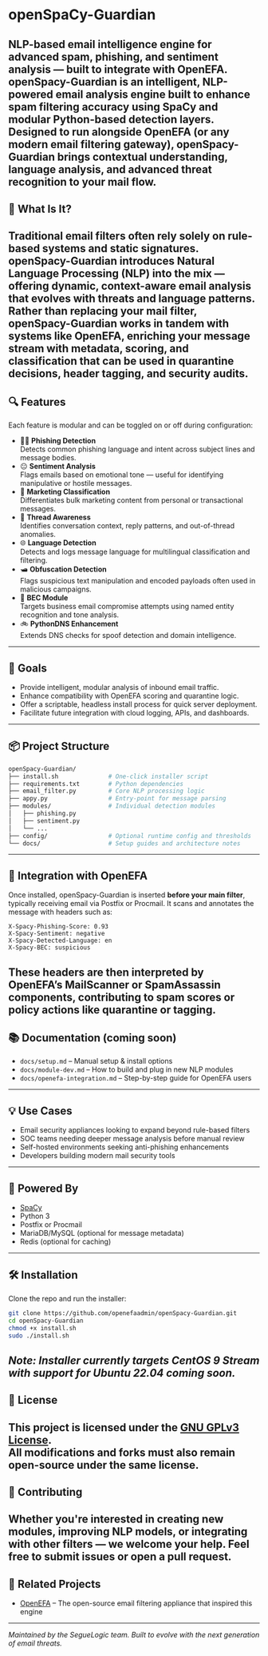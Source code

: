 # openSpaCy-Guardian
NLP-based email intelligence engine for advanced spam, phishing, and sentiment analysis — built to integrate with OpenEFA.
**openSpacy-Guardian** is an intelligent, NLP-powered email analysis engine built to enhance spam filtering accuracy using SpaCy and modular Python-based detection layers. Designed to run alongside OpenEFA (or any modern email filtering gateway), openSpacy-Guardian brings contextual understanding, language analysis, and advanced threat recognition to your mail flow.
---
## 🔧 What Is It?
Traditional email filters often rely solely on rule-based systems and static signatures. **openSpacy-Guardian** introduces Natural Language Processing (NLP) into the mix — offering dynamic, context-aware email analysis that evolves with threats and language patterns.
Rather than replacing your mail filter, openSpacy-Guardian works **in tandem with systems like OpenEFA**, enriching your message stream with metadata, scoring, and classification that can be used in quarantine decisions, header tagging, and security audits.
---
## 🔍 Features
Each feature is modular and can be toggled on or off during configuration:
- 🧑‍🧠 **Phishing Detection**  
  Detects common phishing language and intent across subject lines and message bodies.
- 😐 **Sentiment Analysis**  
  Flags emails based on emotional tone — useful for identifying manipulative or hostile messages.
- 📣 **Marketing Classification**  
  Differentiates bulk marketing content from personal or transactional messages.
- 🧵 **Thread Awareness**  
  Identifies conversation context, reply patterns, and out-of-thread anomalies.
- 🌐 **Language Detection**  
  Detects and logs message language for multilingual classification and filtering.
- 🛥️ **Obfuscation Detection**  
  Flags suspicious text manipulation and encoded payloads often used in malicious campaigns.
- 📧 **BEC Module**  
  Targets business email compromise attempts using named entity recognition and tone analysis.
- 🚲 **PythonDNS Enhancement**  
  Extends DNS checks for spoof detection and domain intelligence.
---
## 🚀 Goals
- Provide intelligent, modular analysis of inbound email traffic.
- Enhance compatibility with OpenEFA scoring and quarantine logic.
- Offer a scriptable, headless install process for quick server deployment.
- Facilitate future integration with cloud logging, APIs, and dashboards.
---
## 📦 Project Structure
```bash
openSpacy-Guardian/
├── install.sh              # One-click installer script
├── requirements.txt        # Python dependencies
├── email_filter.py         # Core NLP processing logic
├── appy.py                 # Entry-point for message parsing
├── modules/                # Individual detection modules
│   ├── phishing.py
│   ├── sentiment.py
│   └── ...
├── config/                 # Optional runtime config and thresholds
└── docs/                   # Setup guides and architecture notes
```
---
## 🔄 Integration with OpenEFA
Once installed, openSpacy-Guardian is inserted **before your main filter**, typically receiving email via Postfix or Procmail. It scans and annotates the message with headers such as:
```
X-Spacy-Phishing-Score: 0.93
X-Spacy-Sentiment: negative
X-Spacy-Detected-Language: en
X-Spacy-BEC: suspicious
```
These headers are then interpreted by OpenEFA’s MailScanner or SpamAssassin components, contributing to spam scores or policy actions like quarantine or tagging.
---
## 📚 Documentation (coming soon)
- `docs/setup.md` – Manual setup & install options
- `docs/module-dev.md` – How to build and plug in new NLP modules
- `docs/openefa-integration.md` – Step-by-step guide for OpenEFA users
---
## 💡 Use Cases
- Email security appliances looking to expand beyond rule-based filters
- SOC teams needing deeper message analysis before manual review
- Self-hosted environments seeking anti-phishing enhancements
- Developers building modern mail security tools
---
## 🧠 Powered By
- [SpaCy](https://spacy.io/)
- Python 3
- Postfix or Procmail
- MariaDB/MySQL (optional for message metadata)
- Redis (optional for caching)
---
## 🛠️ Installation
Clone the repo and run the installer:
```bash
git clone https://github.com/openefaadmin/openSpacy-Guardian.git
cd openSpacy-Guardian
chmod +x install.sh
sudo ./install.sh
```
*Note: Installer currently targets CentOS 9 Stream with support for Ubuntu 22.04 coming soon.*
---
## 📄 License
This project is licensed under the [GNU GPLv3 License](https://www.gnu.org/licenses/gpl-3.0.html).  
All modifications and forks must also remain open-source under the same license.
---
## 🤝 Contributing
Whether you're interested in creating new modules, improving NLP models, or integrating with other filters — we welcome your help. Feel free to submit issues or open a pull request.
---
## 🧰 Related Projects
- [OpenEFA](https://github.com/openefaadmin/eFa5) – The open-source email filtering appliance that inspired this engine
---
*Maintained by the SegueLogic team. Built to evolve with the next generation of email threats.*

